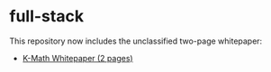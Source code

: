 # full-stack

This repository now includes the unclassified two-page whitepaper:

- [K-Math Whitepaper (2 pages)](K-Math-Whitepaper.md)
